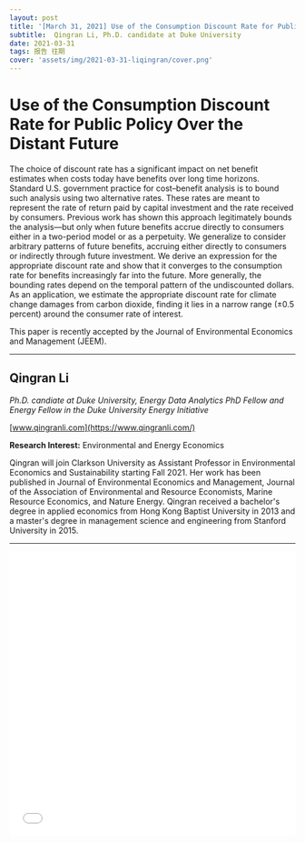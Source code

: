 ```yaml
---
layout: post
title: '[March 31, 2021] Use of the Consumption Discount Rate for Public Policy Over the Distant Future'
subtitle:  Qingran Li, Ph.D. candidate at Duke University 
date: 2021-03-31
tags: 报告 往期
cover: 'assets/img/2021-03-31-liqingran/cover.png'
---
```


# Use of the Consumption Discount Rate for Public Policy Over the Distant Future

The choice of discount rate has a significant impact on net benefit estimates when costs today have benefits over long time horizons. Standard U.S. government practice for cost–benefit analysis is to bound such analysis using two alternative rates. These rates are meant to represent the rate of return paid by capital investment and the rate received by consumers. Previous work has shown this approach legitimately bounds the analysis—but only when future benefits accrue directly to consumers either in a two-period model or as a perpetuity. We generalize to consider arbitrary patterns of future benefits, accruing either directly to consumers or indirectly through future investment. We derive an expression for the appropriate discount rate and show that it converges to the consumption rate for benefits increasingly far into the future. More generally, the bounding rates depend on the temporal pattern of the undiscounted dollars. As an application, we estimate the appropriate discount rate for climate change damages from carbon dioxide, finding it lies in a narrow range (±0.5 percent) around the consumer rate of interest.

This paper is recently accepted by the Journal of Environmental Economics and Management (JEEM). 

----------

## Qingran Li

*Ph.D. candiate at Duke University, Energy Data Analytics PhD Fellow and Energy Fellow in the Duke University Energy Initiative*

[www.qingranli.com](https://www.qingranli.com/)

**Research Interest:** Environmental and Energy Economics

Qingran will join Clarkson University as Assistant Professor in Environmental Economics and Sustainability starting Fall 2021. Her work has been published in Journal of Environmental Economics and Management, Journal of the Association of Environmental and Resource Economists, Marine Resource Economics, and Nature Energy. Qingran received a bachelor's degree in applied economics from Hong Kong Baptist University in 2013 and a master's degree in management science and engineering from Stanford University in 2015.

-----------

<iframe style="width: 100%;height: 500px;" src="//player.bilibili.com/player.html?aid=502443485&bvid=BV1vK411w7bd&cid=317867090&page=1" scrolling="no" border="0" frameborder="no" framespacing="0" allowfullscreen="true"> </iframe>